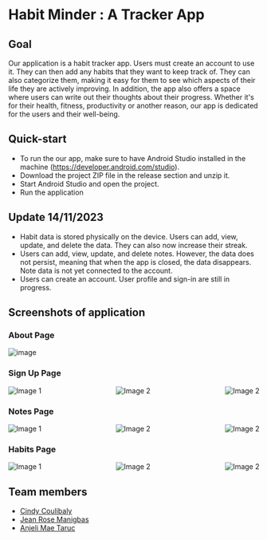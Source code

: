 # Habit Minder : A Tracker App

## Goal
Our application is a habit tracker app. Users must create an account to use it. They can then add any habits that they want to keep track of. They can also categorize them, making it easy for them to see which aspects of their life they are actively improving. In addition, the app also offers a space where users can write out their thoughts about their progress. Whether it's for their health, fitness, productivity or another reason, our app is dedicated for the users and their well-being. 

## Quick-start
- To run the our app, make sure to have Android Studio installed in the machine (https://developer.android.com/studio).
- Download the project ZIP file in the release section and unzip it.
- Start Android Studio and open the project.
- Run the application

## Update 14/11/2023
- Habit data is stored physically on the device. Users can add, view, update, and delete the data. They can also now increase their streak.
- Users can add, view, update, and delete notes. However, the data does not persist, meaning that when the app is closed, the data disappears. Note data is not yet connected to the account.
- Users can create an account. User profile and sign-in are still in progress.

## Screenshots of application
### About Page
![image](./AppScreenshots/about.png)

### Sign Up Page

<div style="display: flex; justify-content: space-between;">
    <img src="./AppScreenshots/signup_light.png" alt="Image 1" style="length: 50%;">
    <img src="./AppScreenshots/signin.png" alt="Image 2" style="length: 55%;">
    <img src="./AppScreenshots/signinsignup.png" alt="Image 2" style="length: 55%;">
</div>

### Notes Page
<div style="display: flex; justify-content: space-between;">
    <img src="./AppScreenshots/note_light.png" alt="Image 1" style="length: 50%;">
    <img src="./AppScreenshots/onenotes.png" alt="Image 2" style="length: 55%;">
    <img src="./AppScreenshots/listnotes.png" alt="Image 2" style="length: 55%;">
</div>

### Habits Page
<div style="display: flex; justify-content: space-between;">
    <img src="./AppScreenshots/onehabit.png" alt="Image 1" style="length: 50%;">
    <img src="./AppScreenshots/addhabit.png" alt="Image 2" style="length: 55%;">
    <img src="./AppScreenshots/listhabits.png" alt="Image 2" style="length: 55%;">
</div>


## Team members
- [Cindy Coulibaly](https://github.com/Cindy-Coulibaly)
- [Jean Rose Manigbas](https://github.com/JeanRose-JAC)
- [Anjeli Mae Taruc](https://github.com/Anjeli-Jac)

